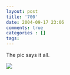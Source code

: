```yaml
---
layout: post
title: '700'
date: 2004-09-17 23:06
comments: true
categories : []
tags:
---
```

The pic says it all.

<img src="/images/bonds700.jpg"/>

